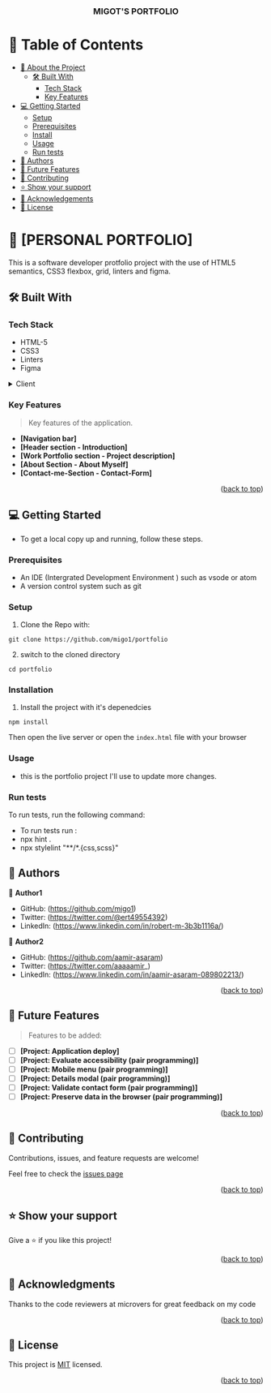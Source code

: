 <a name="readme-top"></a>

<div align="center">

  <h3><b>MIGOT'S PORTFOLIO</b></h3>

</div>

<!-- TABLE OF CONTENTS -->

# 📗 Table of Contents

- [📖 About the Project](#about-project)
  - [🛠 Built With](#built-with)
    - [Tech Stack](#tech-stack)
    - [Key Features](#key-features)
- [💻 Getting Started](#getting-started)
  - [Setup](#setup)
  - [Prerequisites](#prerequisites)
  - [Install](#install)
  - [Usage](#usage)
  - [Run tests](#run-tests)
- [👥 Authors](#authors)
- [🔭 Future Features](#future-features)
- [🤝 Contributing](#contributing)
- [⭐️ Show your support](#support)
- [🙏 Acknowledgements](#acknowledgements)
- [📝 License](#license)

<!-- PROJECT DESCRIPTION -->

# 📖 [PERSONAL PORTFOLIO] <a name="about-project"></a>

This is a software developer protfolio project with the use of HTML5 semantics, CSS3 flexbox, grid, linters and figma.

## 🛠 Built With <a name="built-with"></a>

### Tech Stack <a name="tech-stack"></a>

- HTML-5
- CSS3
- Linters
- Figma

<details>
  <summary>Client</summary>
  <ul>
    <li><a href="https://www.testim.io/blog/what-is-a-linter-heres-a-definition-and-quick-start-guide/">Linters</a></li>
    <li><a href="https://html.com/">HTML</a></li>
    <li><a href="https://www.w3schools.com/css/">CSS</a></li>
  </ul>
</details>

<!-- Features -->

### Key Features <a name="key-features"></a>

> Key features of the application.

- **[Navigation bar]**
- **[Header section - Introduction]**
- **[Work Portfolio section - Project description]**
- **[About Section - About Myself]**
- **[Contact-me-Section - Contact-Form]**

<p align="right">(<a href="#readme-top">back to top</a>)</p>

<!-- GETTING STARTED -->

## 💻 Getting Started <a name="getting-started"></a>

- To get a local copy up and running, follow these steps.

### Prerequisites

- An IDE (Intergrated Development Environment ) such as vsode or atom
- A version control system such as git

### Setup

1.  Clone the Repo with:

```
git clone https://github.com/migo1/portfolio
```

2. switch to the cloned directory

```
cd portfolio
```

### Installation

1. Install the project with it's depenedcies

```
npm install
```

Then open the live server or open the `index.html` file with your browser

### Usage

- this is the portfolio project I'll use to update more changes.

### Run tests

To run tests, run the following command:

- To run tests run :
- npx hint .
- npx stylelint "**/*.{css,scss}"

<!-- AUTHORS -->

## 👥 Authors <a name="authors"></a>

👤 **Author1**

- GitHub: (https://github.com/migo1)
- Twitter: (https://twitter.com/@ert49554392)
- LinkedIn: (https://www.linkedin.com/in/robert-m-3b3b1116a/)

👤 **Author2**

- GitHub: (https://github.com/aamir-asaram)
- Twitter: (https://twitter.com/aaaaamir_)
- LinkedIn: (https://www.linkedin.com/in/aamir-asaram-089802213/)

<p align="right">(<a href="#readme-top">back to top</a>)</p>

<!-- FUTURE FEATURES -->

## 🔭 Future Features <a name="future-features"></a>

> Features to be added:

- [ ] **[Project: Application deploy]**
- [ ] **[Project: Evaluate accessibility (pair programming)]**
- [ ] **[Project: Mobile menu (pair programming)]**
- [ ] **[Project: Details modal (pair programming)]**
- [ ] **[Project: Validate contact form (pair programming)]**
- [ ] **[Project: Preserve data in the browser (pair programming)]**

<p align="right">(<a href="#readme-top">back to top</a>)</p>

<!-- CONTRIBUTING -->

## 🤝 Contributing <a name="contributing"></a>

Contributions, issues, and feature requests are welcome!

Feel free to check the <a href="https://github.com/migo1/portfolio/issues"> issues page </a>

<p align="right">(<a href="#readme-top">back to top</a>)</p>

<!-- SUPPORT -->

## ⭐️ Show your support <a name="support"></a>

Give a ⭐️ if you like this project!

<p align="right">(<a href="#readme-top">back to top</a>)</p>

<!-- ACKNOWLEDGEMENTS -->

## 🙏 Acknowledgments <a name="acknowledgements"></a>

Thanks to the code reviewers at microvers for great feedback on my code

<p align="right">(<a href="#readme-top">back to top</a>)</p>

<!-- LICENSE -->

## 📝 License <a name="license"></a>

This project is [MIT](./mit.md) licensed.

<p align="right">(<a href="#readme-top">back to top</a>)</p>
